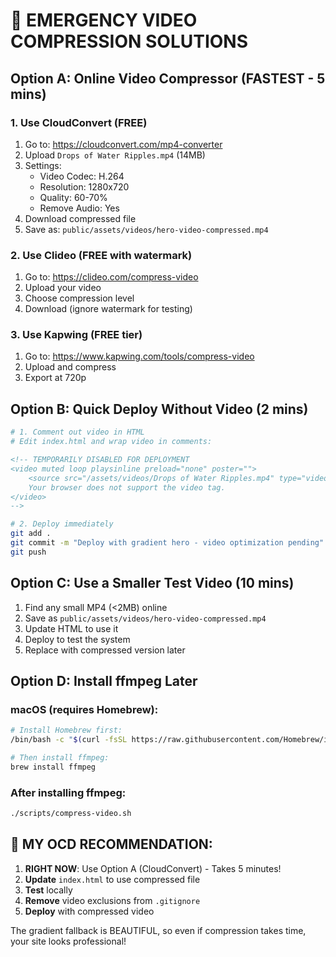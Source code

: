 # 🚨 EMERGENCY VIDEO COMPRESSION SOLUTIONS

## Option A: Online Video Compressor (FASTEST - 5 mins)

### 1. Use CloudConvert (FREE)
1. Go to: https://cloudconvert.com/mp4-converter
2. Upload `Drops of Water Ripples.mp4` (14MB)
3. Settings:
   - Video Codec: H.264
   - Resolution: 1280x720
   - Quality: 60-70%
   - Remove Audio: Yes
4. Download compressed file
5. Save as: `public/assets/videos/hero-video-compressed.mp4`

### 2. Use Clideo (FREE with watermark)
1. Go to: https://clideo.com/compress-video
2. Upload your video
3. Choose compression level
4. Download (ignore watermark for testing)

### 3. Use Kapwing (FREE tier)
1. Go to: https://www.kapwing.com/tools/compress-video
2. Upload and compress
3. Export at 720p

## Option B: Quick Deploy Without Video (2 mins)

```bash
# 1. Comment out video in HTML
# Edit index.html and wrap video in comments:
```

```html
<!-- TEMPORARILY DISABLED FOR DEPLOYMENT
<video muted loop playsinline preload="none" poster="">
    <source src="/assets/videos/Drops of Water Ripples.mp4" type="video/mp4">
    Your browser does not support the video tag.
</video>
-->
```

```bash
# 2. Deploy immediately
git add .
git commit -m "Deploy with gradient hero - video optimization pending"
git push
```

## Option C: Use a Smaller Test Video (10 mins)

1. Find any small MP4 (<2MB) online
2. Save as `public/assets/videos/hero-video-compressed.mp4`
3. Update HTML to use it
4. Deploy to test the system
5. Replace with compressed version later

## Option D: Install ffmpeg Later

### macOS (requires Homebrew):
```bash
# Install Homebrew first:
/bin/bash -c "$(curl -fsSL https://raw.githubusercontent.com/Homebrew/install/HEAD/install.sh)"

# Then install ffmpeg:
brew install ffmpeg
```

### After installing ffmpeg:
```bash
./scripts/compress-video.sh
```

## 🎯 MY OCD RECOMMENDATION:

1. **RIGHT NOW**: Use Option A (CloudConvert) - Takes 5 minutes!
2. **Update** `index.html` to use compressed file
3. **Test** locally
4. **Remove** video exclusions from `.gitignore`
5. **Deploy** with compressed video

The gradient fallback is BEAUTIFUL, so even if compression takes time, your site looks professional! 